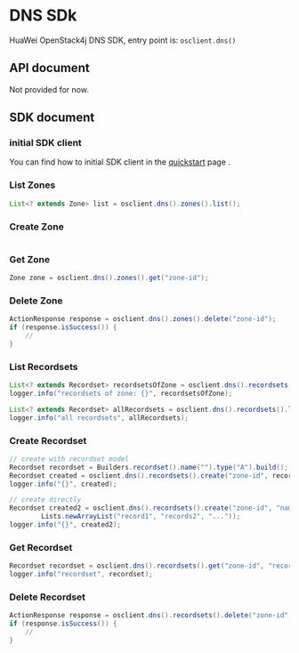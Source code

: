 # DNS SDk

HuaWei OpenStack4j DNS SDK, entry point is: `osclient.dns()`

## API document
Not provided for now.

## SDK document

### initial SDK client
You can find how to initial SDK client in the [quickstart](huawei-sdk?id=_2-build-v3-client) page .

### List Zones
```java
List<? extends Zone> list = osclient.dns().zones().list();
```

### Create Zone
```java
```

### Get Zone
```java
Zone zone = osclient.dns().zones().get("zone-id");
```

### Delete Zone
```java
ActionResponse response = osclient.dns().zones().delete("zone-id");
if (response.isSuccess()) {
	//
}
```

### List Recordsets
```java
List<? extends Recordset> recordsetsOfZone = osclient.dns().recordsets().list("zone-id");
logger.info("recordsets of zone: {}", recordsetsOfZone);

List<? extends Recordset> allRecordsets = osclient.dns().recordsets().list();
logger.info("all recordsets", allRecordsets);
```

### Create Recordset
```java
// create with recordset model
Recordset recordset = Builders.recordset().name("").type("A").build();
Recordset created = osclient.dns().recordsets().create("zone-id", recordset);
logger.info("{}", created);

// create directly
Recordset created2 = osclient.dns().recordsets().create("zone-id", "name", "dns-type",
		Lists.newArrayList("record1", "records2", "..."));
logger.info("{}", created2);
```

### Get Recordset
```java
Recordset recordset = osclient.dns().recordsets().get("zone-id", "recordset-id");
logger.info("recordset", recordset);
```

### Delete Recordset
```java
ActionResponse response = osclient.dns().recordsets().delete("zone-id", "recordset-id");
if (response.isSuccess()) {
	// 
}
```



